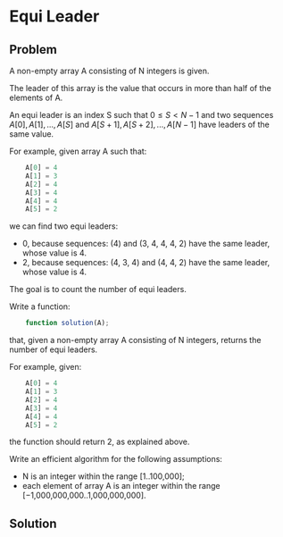 # Equi Leader

## Problem

A non-empty array A consisting of N integers is given.

The leader of this array is the value that occurs in more than half of the elements of A.

An equi leader is an index S such that $0 ≤ S < N − 1$ and two sequences $A[0], A[1], ..., A[S]$ and $A[S + 1], A[S + 2], ..., A[N − 1]$ have leaders of the same value.

For example, given array A such that:

```js
    A[0] = 4
    A[1] = 3
    A[2] = 4
    A[3] = 4
    A[4] = 4
    A[5] = 2
```

we can find two equi leaders:

- 0, because sequences: (4) and (3, 4, 4, 4, 2) have the same leader, whose value is 4.
- 2, because sequences: (4, 3, 4) and (4, 4, 2) have the same leader, whose value is 4.

The goal is to count the number of equi leaders.

Write a function:

```js
    function solution(A);
```

that, given a non-empty array A consisting of N integers, returns the number of equi leaders.

For example, given:

```js
    A[0] = 4
    A[1] = 3
    A[2] = 4
    A[3] = 4
    A[4] = 4
    A[5] = 2
```

the function should return 2, as explained above.

Write an efficient algorithm for the following assumptions:

- N is an integer within the range [1..100,000];
- each element of array A is an integer within the range [−1,000,000,000..1,000,000,000].

## Solution
